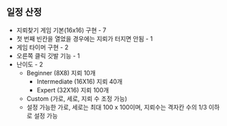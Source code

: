 ## 일정 산정
- 지뢰찾기 게임 기본(16x16) 구현 - 7
- 첫 번째 빈칸을 열었을 경우에는 지뢰가 터지면 안됨 - 1
- 게임 타이머 구현 - 2
- 오른쪽 클릭 깃발 기능 - 1  
- 난이도 - 2
  - Beginner (8X8) 지뢰 10개
	- Intermediate (16X16) 지뢰 40개
	- Expert (32X16) 지뢰 100개
  - Custom (가로, 세로, 지뢰 수 조정 가능)
  - 설정 가능한 가로, 세로는 최대 100 x 100이며, 지뢰수는 격자칸 수의 1/3 이하로 설정 가능